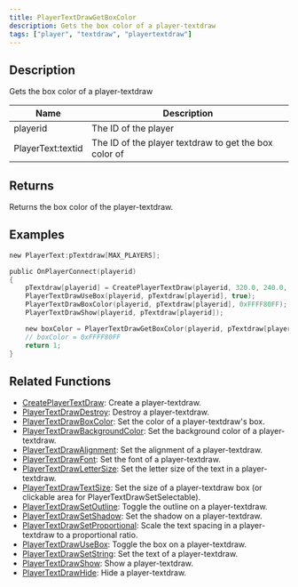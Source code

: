 ```yaml
---
title: PlayerTextDrawGetBoxColor
description: Gets the box color of a player-textdraw
tags: ["player", "textdraw", "playertextdraw"]
---
```


<VersionWarn version='omp v1.1.0.2612' />

## Description

Gets the box color of a player-textdraw

| Name              | Description                                           |
| ----------------- | ----------------------------------------------------- |
| playerid          | The ID of the player                                  |
| PlayerText:textid | The ID of the player textdraw to get the box color of |

## Returns

Returns the box color of the player-textdraw.

## Examples

```c
new PlayerText:pTextdraw[MAX_PLAYERS];

public OnPlayerConnect(playerid)
{
    pTextdraw[playerid] = CreatePlayerTextDraw(playerid, 320.0, 240.0, "Welcome to my OPEN.MP server");
    PlayerTextDrawUseBox(playerid, pTextdraw[playerid], true);
    PlayerTextDrawBoxColor(playerid, pTextdraw[playerid], 0xFFFF80FF);
    PlayerTextDrawShow(playerid, pTextdraw[playerid]);

    new boxColor = PlayerTextDrawGetBoxColor(playerid, pTextdraw[playerid]);
    // boxColor = 0xFFFF80FF
    return 1;
}
```

## Related Functions

- [CreatePlayerTextDraw](CreatePlayerTextDraw): Create a player-textdraw.
- [PlayerTextDrawDestroy](PlayerTextDrawDestroy): Destroy a player-textdraw.
- [PlayerTextDrawBoxColor](PlayerTextDrawBoxColor): Set the color of a player-textdraw's box.
- [PlayerTextDrawBackgroundColor](PlayerTextDrawBackgroundColor): Set the background color of a player-textdraw.
- [PlayerTextDrawAlignment](PlayerTextDrawAlignment): Set the alignment of a player-textdraw.
- [PlayerTextDrawFont](PlayerTextDrawFont): Set the font of a player-textdraw.
- [PlayerTextDrawLetterSize](PlayerTextDrawLetterSize): Set the letter size of the text in a player-textdraw.
- [PlayerTextDrawTextSize](PlayerTextDrawTextSize): Set the size of a player-textdraw box (or clickable area for PlayerTextDrawSetSelectable).
- [PlayerTextDrawSetOutline](PlayerTextDrawSetOutline): Toggle the outline on a player-textdraw.
- [PlayerTextDrawSetShadow](PlayerTextDrawSetShadow): Set the shadow on a player-textdraw.
- [PlayerTextDrawSetProportional](PlayerTextDrawSetProportional): Scale the text spacing in a player-textdraw to a proportional ratio.
- [PlayerTextDrawUseBox](PlayerTextDrawUseBox): Toggle the box on a player-textdraw.
- [PlayerTextDrawSetString](PlayerTextDrawSetString): Set the text of a player-textdraw.
- [PlayerTextDrawShow](PlayerTextDrawShow): Show a player-textdraw.
- [PlayerTextDrawHide](PlayerTextDrawHide): Hide a player-textdraw.
